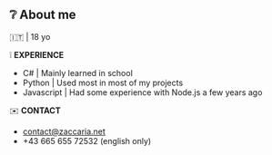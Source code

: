 
 ## :grey_question: About me
:it: | 18 yo

:grey_exclamation: **EXPERIENCE**
- C# | Mainly learned in school
- Python | Used most in most of my projects
- Javascript | Had some experience with Node.js a few years ago


:envelope: **CONTACT**

+ contact@zaccaria.net
+ +43 665 655 72532 (english only)
